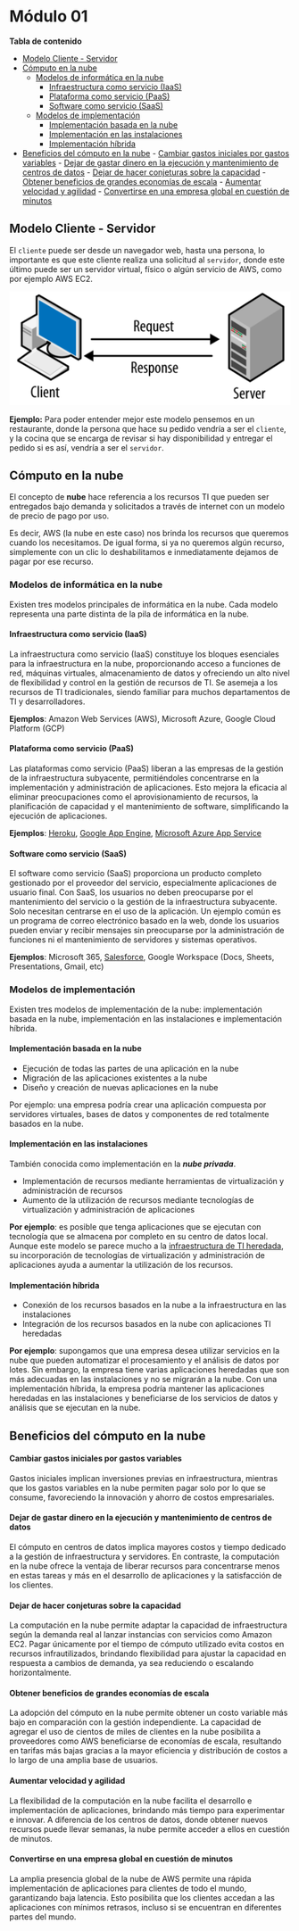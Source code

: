 # Módulo 01

**Tabla de contenido**

- [Modelo Cliente - Servidor](#Modelo%20Cliente%20-%20Servidor)
- [Cómputo en la nube](#C%C3%B3mputo%20en%20la%20nube)
	- [Modelos de informática en la nube](#Modelos%20de%20inform%C3%A1tica%20en%20la%20nube)
		- [Infraestructura como servicio (IaaS)](#Infraestructura%20como%20servicio%20(IaaS))
		- [Plataforma como servicio (PaaS)](#Plataforma%20como%20servicio%20(PaaS))
		- [Software como servicio (SaaS)](#Software%20como%20servicio%20(SaaS))
	- [Modelos de implementación](#Modelos%20de%20implementaci%C3%B3n)
		- [Implementación basada en la nube](#Implementaci%C3%B3n%20basada%20en%20la%20nube)
		- [Implementación en las instalaciones](#Implementaci%C3%B3n%20en%20las%20instalaciones)
		- [Implementación híbrida](#Implementaci%C3%B3n%20h%C3%ADbrida)
- [Beneficios del cómputo en la nube](#Beneficios%20del%20c%C3%B3mputo%20en%20la%20nube)
		- [Cambiar gastos iniciales por gastos variables](#Cambiar%20gastos%20iniciales%20por%20gastos%20variables)
		- [Dejar de gastar dinero en la ejecución y mantenimiento de centros de datos](#Dejar%20de%20gastar%20dinero%20en%20la%20ejecuci%C3%B3n%20y%20mantenimiento%20de%20centros%20de%20datos)
		- [Dejar de hacer conjeturas sobre la capacidad](#Dejar%20de%20hacer%20conjeturas%20sobre%20la%20capacidad)
		- [Obtener beneficios de grandes economías de escala](#Obtener%20beneficios%20de%20grandes%20econom%C3%ADas%20de%20escala)
		- [Aumentar velocidad y agilidad](#Aumentar%20velocidad%20y%20agilidad)
		- [Convertirse en una empresa global en cuestión de minutos](#Convertirse%20en%20una%20empresa%20global%20en%20cuesti%C3%B3n%20de%20minutos)


## Modelo Cliente - Servidor

El `cliente` puede ser desde un navegador web, hasta una persona, lo importante es que este cliente realiza una solicitud al `servidor`, donde este último puede ser un servidor virtual, físico o algún servicio de AWS, como por ejemplo AWS EC2.

![Modelo Cliente Servidor](client_server_model.png)

**Ejemplo:** Para poder entender mejor este modelo pensemos en un restaurante, donde la persona que hace su pedido vendría a ser el `cliente`, y la cocina que se encarga de revisar si hay disponibilidad y entregar el pedido si es así, vendría a ser el `servidor`.

## Cómputo en la nube

El concepto de **nube** hace referencia a los recursos TI que pueden ser entregados bajo demanda y solicitados a través de internet con un modelo de precio de pago por uso.

Es decir, AWS (la nube en este caso) nos brinda los recursos que queremos cuando los necesitamos. De igual forma, si ya no queremos algún recurso, simplemente con un clic lo deshabilitamos e inmediatamente dejamos de pagar por ese recurso.

### Modelos de informática en la nube

Existen tres modelos principales de informática en la nube. Cada modelo representa una parte distinta de la pila de informática en la nube.

#### Infraestructura como servicio (IaaS)

La infraestructura como servicio (IaaS) constituye los bloques esenciales para la infraestructura en la nube, proporcionando acceso a funciones de red, máquinas virtuales, almacenamiento de datos y ofreciendo un alto nivel de flexibilidad y control en la gestión de recursos de TI. Se asemeja a los recursos de TI tradicionales, siendo familiar para muchos departamentos de TI y desarrolladores.

**Ejemplos**: Amazon Web Services (AWS), Microsoft Azure, Google Cloud Platform (GCP)

#### Plataforma como servicio (PaaS)

Las plataformas como servicio (PaaS) liberan a las empresas de la gestión de la infraestructura subyacente, permitiéndoles concentrarse en la implementación y administración de aplicaciones. Esto mejora la eficacia al eliminar preocupaciones como el aprovisionamiento de recursos, la planificación de capacidad y el mantenimiento de software, simplificando la ejecución de aplicaciones.

**Ejemplos**: [Heroku](https://www.heroku.com/what), [Google App Engine](https://cloud.google.com/appengine?hl=es-419), [Microsoft Azure App Service](https://learn.microsoft.com/es-es/azure/app-service/overview)
#### Software como servicio (SaaS)

El software como servicio (SaaS) proporciona un producto completo gestionado por el proveedor del servicio, especialmente aplicaciones de usuario final. Con SaaS, los usuarios no deben preocuparse por el mantenimiento del servicio o la gestión de la infraestructura subyacente. Solo necesitan centrarse en el uso de la aplicación. Un ejemplo común es un programa de correo electrónico basado en la web, donde los usuarios pueden enviar y recibir mensajes sin preocuparse por la administración de funciones ni el mantenimiento de servidores y sistemas operativos.

**Ejemplos**: Microsoft 365, [Salesforce](https://www.salesforce.com/mx/products/what-is-salesforce/), Google Workspace (Docs, Sheets, Presentations, Gmail, etc)
### Modelos de implementación

Existen tres modelos de implementación de la nube: implementación basada en la nube, implementación en las instalaciones e implementación híbrida.

#### Implementación basada en la nube

- Ejecución de todas las partes de una aplicación en la nube
- Migración de las aplicaciones existentes a la nube
- Diseño y creación de nuevas aplicaciones en la nube

Por ejemplo: una empresa podría crear una aplicación compuesta por servidores virtuales, bases de datos y componentes de red totalmente basados en la nube.

#### Implementación en las instalaciones

También conocida como implementación en la ***nube privada***.

- Implementación de recursos mediante herramientas de virtualización y administración de recursos
- Aumento de la utilización de recursos mediante tecnologías de virtualización y administración de aplicaciones

**Por ejemplo**: es posible que tenga aplicaciones que se ejecutan con tecnología que se almacena por completo en su centro de datos local. Aunque este modelo se parece mucho a la [infraestructura de TI heredada](https://blog-es.lac.tdsynnex.com/infraestructura-heredada-por-que-puede-costar-muy-caro-y-como-solucionar-el-problema), su incorporación de tecnologías de virtualización y administración de aplicaciones ayuda a aumentar la utilización de los recursos.
#### Implementación híbrida

- Conexión de los recursos basados en la nube a la infraestructura en las instalaciones
- Integración de los recursos basados en la nube con aplicaciones TI heredadas

**Por ejemplo**: supongamos que una empresa desea utilizar servicios en la nube que pueden automatizar el procesamiento y el análisis de datos por lotes. Sin embargo, la empresa tiene varias aplicaciones heredadas que son más adecuadas en las instalaciones y no se migrarán a la nube. Con una implementación híbrida, la empresa podría mantener las aplicaciones heredadas en las instalaciones y beneficiarse de los servicios de datos y análisis que se ejecutan en la nube.

## Beneficios del cómputo en la nube

#### Cambiar gastos iniciales por gastos variables

Gastos iniciales implican inversiones previas en infraestructura, mientras que los gastos variables en la nube permiten pagar solo por lo que se consume, favoreciendo la innovación y ahorro de costos empresariales.

####  Dejar de gastar dinero en la ejecución y mantenimiento de centros de datos

El cómputo en centros de datos implica mayores costos y tiempo dedicado a la gestión de infraestructura y servidores. En contraste, la computación en la nube ofrece la ventaja de liberar recursos para concentrarse menos en estas tareas y más en el desarrollo de aplicaciones y la satisfacción de los clientes.

#### Dejar de hacer conjeturas sobre la capacidad
  
La computación en la nube permite adaptar la capacidad de infraestructura según la demanda real al lanzar instancias con servicios como Amazon EC2. Pagar únicamente por el tiempo de cómputo utilizado evita costos en recursos infrautilizados, brindando flexibilidad para ajustar la capacidad en respuesta a cambios de demanda, ya sea reduciendo o escalando horizontalmente.

#### Obtener beneficios de grandes economías de escala

La adopción del cómputo en la nube permite obtener un costo variable más bajo en comparación con la gestión independiente. La capacidad de agregar el uso de cientos de miles de clientes en la nube posibilita a proveedores como AWS beneficiarse de economías de escala, resultando en tarifas más bajas gracias a la mayor eficiencia y distribución de costos a lo largo de una amplia base de usuarios.
#### Aumentar velocidad y agilidad

La flexibilidad de la computación en la nube facilita el desarrollo e implementación de aplicaciones, brindando más tiempo para experimentar e innovar. A diferencia de los centros de datos, donde obtener nuevos recursos puede llevar semanas, la nube permite acceder a ellos en cuestión de minutos.

#### Convertirse en una empresa global en cuestión de minutos
  
La amplia presencia global de la nube de AWS permite una rápida implementación de aplicaciones para clientes de todo el mundo, garantizando baja latencia. Esto posibilita que los clientes accedan a las aplicaciones con mínimos retrasos, incluso si se encuentran en diferentes partes del mundo. 